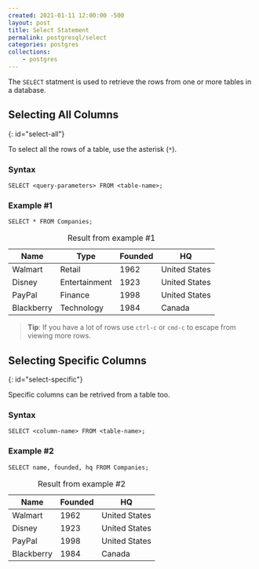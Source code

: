 ```yaml
---
created: 2021-01-11 12:00:00 -500
layout: post
title: Select Statement
permalink: postgresql/select
categories: postgres
collections: 
    - postgres
---
```


The ```SELECT``` statment is used to retrieve the rows from one or more tables in a database.

## Selecting All Columns 
{: id="select-all"}

To select all the rows of a table, use the asterisk (```*```).

### Syntax

```https
SELECT <query-parameters> FROM <table-name>;
```

### Example #1

```https
SELECT * FROM Companies;
```

<table>
    <caption>Result from example #1</caption>
    <thead>
        <tr>
            <th>Name</th>
            <th>Type</th>
            <th>Founded</th>
            <th>HQ</th>
        </tr>
    </thead>
    <tbody>
        <tr>
            <td>Walmart</td>
            <td>Retail</td>
            <td>1962</td>
            <td>United States</td>
        </tr>
        <tr>
            <td>Disney</td>
            <td>Entertainment</td>
            <td>1923</td>
            <td>United States</td>
        </tr>
        <tr>
            <td>PayPal</td>
            <td>Finance</td>
            <td>1998</td>
            <td>United States</td>
        </tr>
        <tr>
            <td>Blackberry</td>
            <td>Technology</td>
            <td>1984</td>
            <td>Canada</td>
        </tr>
    </tbody>
</table>

> **Tip**: If you have a lot of rows use ```ctrl-c``` or ```cmd-c``` to escape from viewing more rows.

## Selecting Specific Columns
{: id="select-specific"}

Specific columns can be retrived from a table too.

### Syntax 

```https
SELECT <column-name> FROM <table-name>;
```

### Example #2

```https
SELECT name, founded, hq FROM Companies;
```

<table>
    <caption>Result from example #2</caption>
    <thead>
        <tr>
            <th>Name</th>
            <th>Founded</th>
            <th>HQ</th>
        </tr>
    </thead>
    <tbody>
        <tr>
            <td>Walmart</td>
            <td>1962</td>
            <td>United States</td>
        </tr>
        <tr>
            <td>Disney</td>
            <td>1923</td>
            <td>United States</td>
        </tr>
        <tr>
            <td>PayPal</td>
            <td>1998</td>
            <td>United States</td>
        </tr>
        <tr>
            <td>Blackberry</td>
            <td>1984</td>
            <td>Canada</td>
        </tr>
    </tbody>
</table>